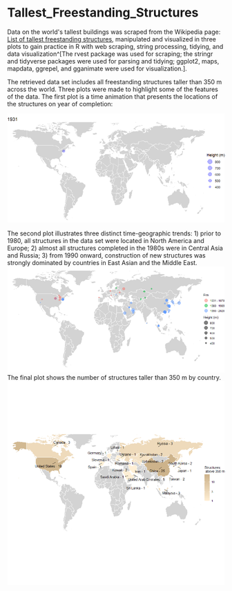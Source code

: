 # Tallest_Freestanding_Structures

Data on the world's tallest buildings was scraped from the Wikipedia page: [List of tallest freestanding structures](https://en.wikipedia.org/wiki/List_of_tallest_freestanding_structures), manipulated and visualized in three plots to gain practice in R with web scraping, string processing, tidying, and data visualization^[The rvest package was used for scraping; the stringr and tidyverse packages were used for parsing and tidying; ggplot2, maps, mapdata, ggrepel, and gganimate were used for visualization.].

The retrieved data set includes all freestanding structures taller than 350 m across the world. Three plots were made to highlight some of the features of the data. The first plot is a time animation that presents the locations of the structures on year of completion:

![alt text](https://github.com/corrigan-r/Tallest_Freestanding_Structures/blob/main/animation_plot.gif)

The second plot illustrates three distinct time-geographic trends: 1) prior to 1980, all structures in the data set were located in North America and Europe; 2) almost all structures completed in the 1980s were in Central Asia and Russia; 3) from 1990 onward, construction of new structures was strongly dominated by countries in East Asian and the Middle East.
![alt text](https://github.com/corrigan-r/Tallest_Freestanding_Structures/blob/main/era_plot_png)
The final plot shows the number of structures taller than 350 m by country.
![alt text](https://github.com/corrigan-r/Tallest_Freestanding_Structures/blob/main/density_plot_png)
